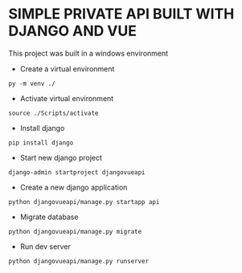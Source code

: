 # SIMPLE PRIVATE API BUILT WITH DJANGO AND VUE

This project was built in a windows environment

- Create a virtual environment
```console
py -m venv ./
```

- Activate virtual environment
```console
source ./Scripts/activate
```

- Install django
```console
pip install django
```

- Start new django project
```console
django-admin startproject djangovueapi
```

- Create a new django application
```console
python djangovueapi/manage.py startapp api
```

- Migrate database
```console
python djangovueapi/manage.py migrate
```

- Run dev server 
```console
python djangovueapi/manage.py runserver
```